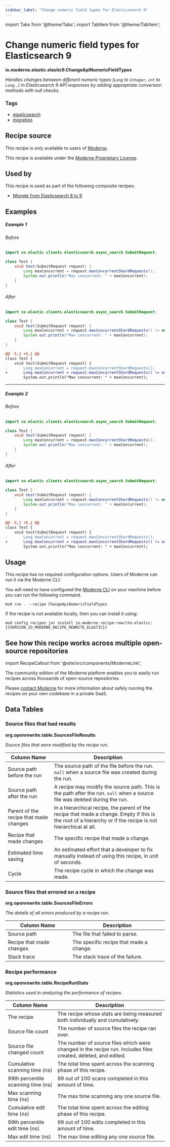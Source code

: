 ```yaml
---
sidebar_label: "Change numeric field types for Elasticsearch 9"
---
```


import Tabs from '@theme/Tabs';
import TabItem from '@theme/TabItem';

# Change numeric field types for Elasticsearch 9

**io.moderne.elastic.elastic9.ChangeApiNumericFieldTypes**

_Handles changes between different numeric types (`Long` to `Integer`, `int` to `Long`...) in Elasticsearch 9 API responses by adding appropriate conversion methods with null checks._

### Tags

* [elasticsearch](/reference/recipes-by-tag#elasticsearch)
* [migration](/reference/recipes-by-tag#migration)

## Recipe source

This recipe is only available to users of [Moderne](https://docs.moderne.io/).


This recipe is available under the [Moderne Proprietary License](https://docs.moderne.io/licensing/overview).


## Used by

This recipe is used as part of the following composite recipes:

* [Migrate from Elasticsearch 8 to 9](/recipes/elastic/elastic9/migratetoelasticsearch9.md)

## Examples
##### Example 1


<Tabs groupId="beforeAfter">
<TabItem value="java" label="java">


###### Before
```java
import co.elastic.clients.elasticsearch.async_search.SubmitRequest;

class Test {
    void test(SubmitRequest request) {
        Long maxConcurrent = request.maxConcurrentShardRequests();
        System.out.println("Max concurrent: " + maxConcurrent);
    }
}
```

###### After
```java
import co.elastic.clients.elasticsearch.async_search.SubmitRequest;

class Test {
    void test(SubmitRequest request) {
        Long maxConcurrent = request.maxConcurrentShardRequests() != null ? request.maxConcurrentShardRequests().longValue() : null;
        System.out.println("Max concurrent: " + maxConcurrent);
    }
}
```

</TabItem>
<TabItem value="diff" label="Diff" >

```diff
@@ -5,1 +5,1 @@
class Test {
    void test(SubmitRequest request) {
-       Long maxConcurrent = request.maxConcurrentShardRequests();
+       Long maxConcurrent = request.maxConcurrentShardRequests() != null ? request.maxConcurrentShardRequests().longValue() : null;
        System.out.println("Max concurrent: " + maxConcurrent);
```
</TabItem>
</Tabs>

---

##### Example 2


<Tabs groupId="beforeAfter">
<TabItem value="java" label="java">


###### Before
```java
import co.elastic.clients.elasticsearch.async_search.SubmitRequest;

class Test {
    void test(SubmitRequest request) {
        Long maxConcurrent = request.maxConcurrentShardRequests();
        System.out.println("Max concurrent: " + maxConcurrent);
    }
}
```

###### After
```java
import co.elastic.clients.elasticsearch.async_search.SubmitRequest;

class Test {
    void test(SubmitRequest request) {
        Long maxConcurrent = request.maxConcurrentShardRequests() != null ? request.maxConcurrentShardRequests().longValue() : null;
        System.out.println("Max concurrent: " + maxConcurrent);
    }
}
```

</TabItem>
<TabItem value="diff" label="Diff" >

```diff
@@ -5,1 +5,1 @@
class Test {
    void test(SubmitRequest request) {
-       Long maxConcurrent = request.maxConcurrentShardRequests();
+       Long maxConcurrent = request.maxConcurrentShardRequests() != null ? request.maxConcurrentShardRequests().longValue() : null;
        System.out.println("Max concurrent: " + maxConcurrent);
```
</TabItem>
</Tabs>


## Usage

This recipe has no required configuration options. Users of Moderne can run it via the Moderne CLI:
<Tabs groupId="projectType">


<TabItem value="moderne-cli" label="Moderne CLI">

You will need to have configured the [Moderne CLI](https://docs.moderne.io/user-documentation/moderne-cli/getting-started/cli-intro) on your machine before you can run the following command.

```shell title="shell"
mod run . --recipe ChangeApiNumericFieldTypes
```

If the recipe is not available locally, then you can install it using:
```shell
mod config recipes jar install io.moderne.recipe:rewrite-elastic:{{VERSION_IO_MODERNE_RECIPE_REWRITE_ELASTIC}}
```
</TabItem>
</Tabs>

## See how this recipe works across multiple open-source repositories

import RecipeCallout from '@site/src/components/ModerneLink';

<RecipeCallout link="https://app.moderne.io/recipes/io.moderne.elastic.elastic9.ChangeApiNumericFieldTypes" />

The community edition of the Moderne platform enables you to easily run recipes across thousands of open-source repositories.

Please [contact Moderne](https://moderne.io/product) for more information about safely running the recipes on your own codebase in a private SaaS.
## Data Tables

<Tabs groupId="data-tables">
<TabItem value="org.openrewrite.table.SourcesFileResults" label="SourcesFileResults">

### Source files that had results
**org.openrewrite.table.SourcesFileResults**

_Source files that were modified by the recipe run._

| Column Name | Description |
| ----------- | ----------- |
| Source path before the run | The source path of the file before the run. `null` when a source file was created during the run. |
| Source path after the run | A recipe may modify the source path. This is the path after the run. `null` when a source file was deleted during the run. |
| Parent of the recipe that made changes | In a hierarchical recipe, the parent of the recipe that made a change. Empty if this is the root of a hierarchy or if the recipe is not hierarchical at all. |
| Recipe that made changes | The specific recipe that made a change. |
| Estimated time saving | An estimated effort that a developer to fix manually instead of using this recipe, in unit of seconds. |
| Cycle | The recipe cycle in which the change was made. |

</TabItem>

<TabItem value="org.openrewrite.table.SourcesFileErrors" label="SourcesFileErrors">

### Source files that errored on a recipe
**org.openrewrite.table.SourcesFileErrors**

_The details of all errors produced by a recipe run._

| Column Name | Description |
| ----------- | ----------- |
| Source path | The file that failed to parse. |
| Recipe that made changes | The specific recipe that made a change. |
| Stack trace | The stack trace of the failure. |

</TabItem>

<TabItem value="org.openrewrite.table.RecipeRunStats" label="RecipeRunStats">

### Recipe performance
**org.openrewrite.table.RecipeRunStats**

_Statistics used in analyzing the performance of recipes._

| Column Name | Description |
| ----------- | ----------- |
| The recipe | The recipe whose stats are being measured both individually and cumulatively. |
| Source file count | The number of source files the recipe ran over. |
| Source file changed count | The number of source files which were changed in the recipe run. Includes files created, deleted, and edited. |
| Cumulative scanning time (ns) | The total time spent across the scanning phase of this recipe. |
| 99th percentile scanning time (ns) | 99 out of 100 scans completed in this amount of time. |
| Max scanning time (ns) | The max time scanning any one source file. |
| Cumulative edit time (ns) | The total time spent across the editing phase of this recipe. |
| 99th percentile edit time (ns) | 99 out of 100 edits completed in this amount of time. |
| Max edit time (ns) | The max time editing any one source file. |

</TabItem>

</Tabs>
